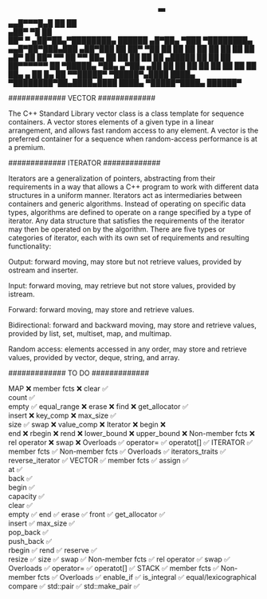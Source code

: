                                               ▄▄                                    
  ▄▄█▀▀▀█▄█                     ██            ██                                    
▄██▀     ▀█                     ██                                                  
██▀       ▀ ▄██▀██▄▀████████▄ ██████ ▄█▀██▄ ▀███ ▀████████▄   ▄▄█▀██▀███▄███ ▄██▀███
██         ██▀   ▀██ ██    ██   ██  ██   ██   ██   ██    ██  ▄█▀   ██ ██▀ ▀▀ ██   ▀▀
██▄        ██     ██ ██    ██   ██   ▄█████   ██   ██    ██  ██▀▀▀▀▀▀ ██     ▀█████▄
▀██▄     ▄▀██▄   ▄██ ██    ██   ██  ██   ██   ██   ██    ██  ██▄    ▄ ██     █▄   ██
  ▀▀█████▀  ▀█████▀▄████  ████▄ ▀████████▀██▄████▄████  ████▄ ▀█████▀████▄   ██████▀
                                                                                    
#############		VECTOR			#############

The C++ Standard Library vector class is a class template for sequence containers. A vector stores elements of a given type in a linear arrangement, and allows fast random access to any element. A vector is the preferred container for a sequence when random-access performance is at a premium.

#############		ITERATOR		#############

Iterators are a generalization of pointers, abstracting from their requirements in a way that allows a C++ program to work with different data structures in a uniform manner. Iterators act as intermediaries between containers and generic algorithms. Instead of operating on specific data types, algorithms are defined to operate on a range specified by a type of iterator. Any data structure that satisfies the requirements of the iterator may then be operated on by the algorithm. There are five types or categories of iterator, each with its own set of requirements and resulting functionality:

Output: forward moving, may store but not retrieve values, provided by ostream and inserter.

Input: forward moving, may retrieve but not store values, provided by istream.

Forward: forward moving, may store and retrieve values.

Bidirectional: forward and backward moving, may store and retrieve values, provided by list, set, multiset, map, and multimap.

Random access: elements accessed in any order, may store and retrieve values, provided by vector, deque, string, and array.

#############		TO DO			#############


MAP								❌
	member fcts				❌
		clear			✅					
		count			✅					
		empty			✅
		equal_range		❌
		erase			❌
		find			❌
		get_allocator	✅			
		insert			❌
		key_comp		❌
		max_size		✅			
		size			✅
		swap			❌
		value_comp		❌
	Iterator				❌
		begin			❌		
		end				❌
		rbegin			❌
		rend			❌
		lower_bound		❌
		upper_bound		❌
	Non-member fcts			❌
		rel operator	❌
		swap			❌
	Overloads				✅
		operator=		✅
		operatot[]		✅
ITERATOR							✅
	member fcts				✅
	Non-member fcts			✅
	Overloads				✅
	iterators_traits		✅
	reverse_iterator		✅
VECTOR								✅
	member fcts				✅
		assign			✅		
		at				✅	
		back			✅	
		begin			✅		
		capacity		✅						
		clear			✅					
		empty			✅
		end				✅
		erase			✅
		front			✅
		get_allocator	✅			
		insert			✅
		max_size		✅		
		pop_back		✅		
		push_back		✅		
		rbegin			✅
		rend			✅
		reserve			✅	
		resize			✅
		size			✅
		swap			✅
	Non-member fcts			✅
		rel operator	✅
		swap			✅
	Overloads				✅
		operator=		✅
		operatot[]		✅
STACK							✅
	member fcts			✅
	Non-member fcts		✅
	Overloads			✅
enable_if						✅
is_integral						✅
equal/lexicographical compare	✅
std::pair						✅
std::make_pair					✅
